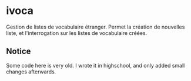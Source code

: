 ivoca
=====

Gestion de listes de vocabulaire étranger. Permet la création de nouvelles liste, et l'interrogation sur les listes de vocabulaire créées.

## Notice
Some code here is very old. I wrote it in highschool, and only added small changes afterwards.
